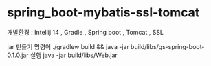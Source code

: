 # spring_boot-mybatis-ssl-tomcat

개발환경 : Intellij 14
		 , Gradle
		 , Spring boot
		 , Tomcat
		 , SSL
		 
		 
		 
jar 만들기 명령어 ./gradlew build && java -jar build/libs/gs-spring-boot-0.1.0.jar
실행 java -jar build/libs/Web.jar
		 
		 